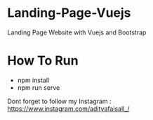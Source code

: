 # Landing-Page-Vuejs
Landing Page Website with Vuejs and Bootstrap

# How To Run
- npm install
- npm run serve


Dont forget to follow my Instagram :
https://www.instagram.com/adityafaisall_/
